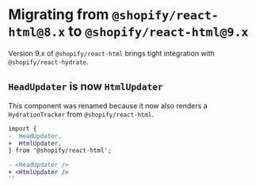# Migrating from `@shopify/react-html@8.x` to `@shopify/react-html@9.x`

Version 9.x of `@shopify/react-html` brings tight integration with `@shopify/react-hydrate`.

## `HeadUpdater` is now `HtmlUpdater`

This component was renamed because it now also renders a `HydrationTracker` from `@shopify/react-html`.

```diff
import {
-  HeadUpdater,
+  HtmlUpdater,
} from '@shopify/react-html';

- <HeadUpdater />
+ <HtmlUpdater />
``
```
